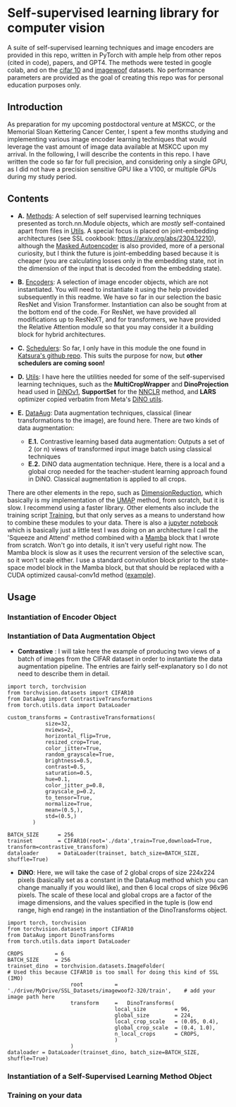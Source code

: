 
# Self-supervised learning library for computer vision
A suite of self-supervised learning techniques and image encoders are provided in this repo, written in PyTorch with ample help from other repos (cited in code), papers, and GPT4. The methods were tested in google colab, and on the [cifar 10](https://www.cs.toronto.edu/~kriz/cifar.html) and [imagewoof](https://github.com/fastai/imagenette) datasets. No performance parameters are provided as the goal of creating this repo was for personal education purposes only.

## Introduction

As preparation for my upcoming postdoctoral venture at MSKCC, or the Memorial Sloan Kettering Cancer Center, I spent a few months studying and implementing various image encoder learning techniques that would leverage the vast amount of image data available at MSKCC upon my arrival. In the following, I will describe the contents in this repo. I have written the code so far for full precision, and considering only a single GPU, as I did not have a precision sensitive GPU like a V100, or multiple GPUs during my study period.

## Contents

- **A.** [Methods](https://github.com/swarajnanda2021/MSKCC_SSL/blob/main/Methods.py): A selection of self supervised learning techniques presented as torch.nn.Module objects, which are _mostly_ self-contained apart from files in [Utils](https://github.com/swarajnanda2021/MSKCC_SSL/blob/main/Utils.py). A special focus is placed on joint-embedding architectures (see SSL cookbook: https://arxiv.org/abs/2304.12210), although the [Masked Autoencoder](https://arxiv.org/abs/2111.06377) is also provided, more of a personal curiosity, but I think the future is joint-embedding based because it is cheaper (you are calculating losses only in the embedding state, not in the dimension of the input that is decoded from the embedding state).

- **B.** [Encoders](https://github.com/swarajnanda2021/MSKCC_SSL/blob/main/Encoders.py): A selection of image encoder objects, which are not instantiated. You will need to instantiate it using the help provided subsequently in this readme. We have so far in our selection the basic ResNet and Vision Transformer. Instantiation can also be sought from at the bottom end of the code. For ResNet, we have provided all modifications up to ResNeXT, and for transformers, we have provided the Relative Attention module so that you may consider it a building block for hybrid architectures.

- **C.** [Schedulers](https://github.com/swarajnanda2021/MSKCC_SSL/blob/main/Schedulers.py): So far, I only have in this module the one found in [Katsura's github repo](https://github.com/katsura-jp/pytorch-cosine-annealing-with-warmup/blob/master/cosine_annealing_warmup/scheduler.py). This suits the purpose for now, but **other schedulers are coming soon!**

- **D.** [Utils](https://github.com/swarajnanda2021/MSKCC_SSL/blob/main/Utils.py): I have here the utilities needed for some of the self-supervised learning techniques, such as the **MultiCropWrapper** and **DinoProjection** head used in [DiNOv1](https://arxiv.org/abs/2104.14294), **SupportSet** for the [NNCLR](https://arxiv.org/abs/2104.14548) method, and **LARS** optimizer copied verbatim from Meta's [DiNO utils](https://github.com/facebookresearch/dino/blob/main/utils.py).

- **E.** [DataAug](https://github.com/swarajnanda2021/MSKCC_SSL/blob/main/DataAug.py): Data augmentation techniques, classical (linear transformations to the image), are found here. There are two kinds of data augmentation:
   - **E.1.** Contrastive learning based data augmentation: Outputs a set of 2 (or n) views of transformed input image batch using classical techniques
   - **E.2.** DiNO data augmentation technique. Here, there is a local and a global crop needed for the teacher-student learning approach found in DiNO. Classical augmentation is applied to all crops.
 
There are other elements in the repo, such as [DimensionReduction](https://github.com/swarajnanda2021/MSKCC_SSL/blob/main/DimensionReduction.py), which basically is my implementation of the [UMAP](https://arxiv.org/abs/1802.03426) method, from scratch, but it is slow. I recommend using a faster library. Other elements also include the training script [Training](https://github.com/swarajnanda2021/MSKCC_SSL/blob/main/Training.py), but that only serves as a means to understand how to combine these modules to your data. There is also a [jupyter notebook](https://github.com/swarajnanda2021/MSKCC_SSL/blob/main/Squeeze_and_attend_mamba.ipynb) which is basically just a little test I was doing on an architecture I call the 'Squeeze and Attend' method combined with a [Mamba](https://arxiv.org/abs/2312.00752) block that I wrote from scratch. Won't go into details, it isn't very useful right now. The Mamba block is slow as it uses the recurrent version of the selective scan, so it won't scale either. I use a standard convolution block prior to the state-space model block in the Mamba block, but that should be replaced with a CUDA optimized causal-conv1d method ([example](https://github.com/Dao-AILab/causal-conv1d)).

## Usage

### Instantiation of Encoder Object

### Instantiation of Data Augmentation Object

- **Contrastive** : I will take here the example of producing two views of a batch of images from the CIFAR dataset in order to instantiate the data augmentation pipeline. The entries are fairly self-explanatory so I do not need to describe them in detail. 
```
import torch, torchvision
from torchvision.datasets import CIFAR10
from DataAug import ContrastiveTransformations
from torch.utils.data import DataLoader

custom_transforms = ContrastiveTransformations(
            size=32,
            nviews=2,
            horizontal_flip=True,
            resized_crop=True,
            color_jitter=True,
            random_grayscale=True,
            brightness=0.5,
            contrast=0.5,
            saturation=0.5,
            hue=0.1,
            color_jitter_p=0.8,
            grayscale_p=0.2,
            to_tensor=True,
            normalize=True,
            mean=(0.5,),
            std=(0.5,)
        )

BATCH_SIZE      = 256
trainset        = CIFAR10(root='./data',train=True,download=True, transform=contrastive_transform)
dataloader      = DataLoader(trainset, batch_size=BATCH_SIZE, shuffle=True)
```

- **DiNO**: Here, we will take the case of 2 global crops of size 224x224 pixels (basically set as a constant in the DataAug method which you can change manually if you would like), and then 6 local crops of size 96x96 pixels. The scale of these local and global crops are a factor of the image dimensions, and the values specified in the tuple is (low end range, high end range) in the instantiation of the DinoTransforms object.

```
import torch, torchvision
from torchvision.datasets import CIFAR10
from DataAug import DinoTransforms
from torch.utils.data import DataLoader

CROPS          = 6
BATCH_SIZE     = 256
trainset_dino  = torchvision.datasets.ImageFolder(                                            # Used this because CIFAR10 is too small for doing this kind of SSL (IMO)
                    root          =   './drive/MyDrive/SSL_Datasets/imagewoof2-320/train',    # add your image path here
                    transform     =   DinoTransforms(
                                  local_size         = 96,
                                  global_size        = 224,
                                  local_crop_scale   = (0.05, 0.4),
                                  global_crop_scale  = (0.4, 1.0),
                                  n_local_crops      = CROPS,
                                  )
                    )
dataloader = DataLoader(trainset_dino, batch_size=BATCH_SIZE, shuffle=True)
```

### Instantiation of a Self-Supervised Learning Method Object

### Training on your data











